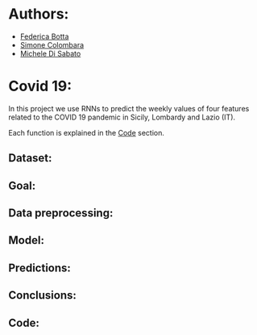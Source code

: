 # Authors: 
* [Federica Botta](https://www.linkedin.com/in/federica-botta-8629391b3/) 
* [Simone Colombara](https://www.linkedin.com/in/simone-colombara-a4a430167/)
* [Michele Di Sabato](https://www.linkedin.com/in/michele-di-sabato/)

# Covid 19:
In this project we use RNNs to predict the weekly values of four features related to the COVID 19 pandemic in Sicily, Lombardy and Lazio (IT).

Each function is explained in the [Code](#Code) section.

## Dataset:

## Goal:

## Data preprocessing:

## Model:

## Predictions:

## Conclusions:

## Code: 





















